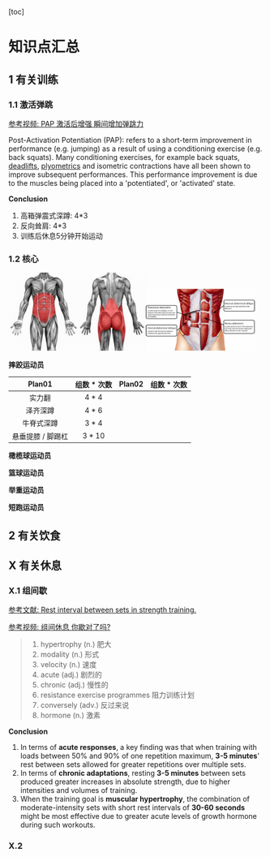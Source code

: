 [toc]

# 知识点汇总

## 1 有关训练

### 1.1 激活弹跳

[参考视频: PAP 激活后增强 瞬间增加弹跳力](https://www.douyin.com/user/MS4wLjABAAAAuaeTxp0tLeLjcJ1y7D92e0cNUYjxiASnJtxKfZS7RSs?modal_id=7018154479316978977&showTab=post)

Post-Activation Potentiation (PAP): refers to a short-term improvement in performance (e.g. jumping) as a result of using a conditioning exercise (e.g. back squats). Many conditioning exercises, for example back squats, [deadlifts](https://www.scienceforsport.com/the-deadlift-form-benefits-and-workouts/), [plyometrics](https://www.scienceforsport.com/plyometrics/) and isometric contractions have all been shown to improve subsequent performances. This performance improvement is due to the muscles being placed into a 'potentiated', or 'activated' state.

**Conclusion**

1. 高箱弹震式深蹲: 4*3
2. 反向耸肩: 4*3
3. 训练后休息5分钟开始运动

### 1.2 核心

<img src="assets/f69e4f_eb453babf90a4ee0a8f22171f3356eb9mv2.jpg" alt="img" style="zoom:43%;" /><img src="assets/Abdominal-Muscles-.jpg" alt="All about Core Stability and why it matters — Norwich ..." style="zoom:21%;" />

**摔跤运动员**

|      Plan01       | 组数 * 次数 | Plan02 | 组数 * 次数 |
| :---------------: | :---------: | :----: | ----------- |
|      实力翻       |    4 * 4    |        |             |
|     泽齐深蹲      |    4 * 6    |        |             |
|    牛脊式深蹲     |    3 * 4    |        |             |
| 悬垂提膝 / 脚踢杠 |   3 * 10    |        |             |

**橄榄球运动员**

**篮球运动员**

**举重运动员**

**短跑运动员**



## 2 有关饮食

## X 有关休息

### X.1 组间歇

[参考文献: Rest interval between sets in strength training.](https://pubmed.ncbi.nlm.nih.gov/19691365/)

[参考视频: 组间休息 你歇对了吗?](https://www.douyin.com/user/MS4wLjABAAAAuaeTxp0tLeLjcJ1y7D92e0cNUYjxiASnJtxKfZS7RSs?modal_id=7083842897996729604)

> 1. hypertrophy (n.) 肥大
> 2. modality (n.) 形式
> 3. velocity (n.) 速度
> 4. acute (adj.) 剧烈的
> 5. chronic (adj.) 慢性的
> 6. resistance exercise programmes 阻力训练计划
> 7. conversely (adv.) 反过来说
> 8. hormone (n.) 激素

**Conclusion**

1. In terms of **acute responses**, a key finding was that when training with loads between 50% and 90% of one repetition maximum, **3-5 minutes**' rest between sets allowed for greater repetitions over multiple sets. 
2. In terms of **chronic adaptations**, resting **3-5 minutes** between sets produced greater increases in absolute strength, due to higher intensities and volumes of training. 
3. When the training goal is **muscular hypertrophy**, the combination of moderate-intensity sets with short rest intervals of **30-60 seconds** might be most effective due to greater acute levels of growth hormone during such workouts.

### X.2 



